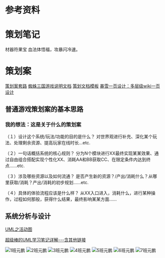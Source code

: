 # 参考资料
# 策划笔记
材器符果宝
血法体悟福，攻暴闪冷速。
# 策划案
[策划案套路](https://www.gameres.com/793318.html)
[蜘蛛三国游戏说明文档](https://wenku.baidu.com/view/c6fc0102a6c30c2259019ee6.html)
[策划文档模板](https://wenku.baidu.com/view/73b365d57d1cfad6195f312b3169a4517723e52e.html)
[暴雪一页设计：多层级wiki一页设计](https://www.bilibili.com/video/BV19J411C7Qr?from=search&seid=3462987448359722362)
## 普通游戏策划案的基本思路
### 我的想法：这是关于什么的策划案
（１）设计这个系统/玩法/功能的目的是什么？
对世界观进行补充、深化某个玩法、处理剩余资源、提高玩家在线时长…etc.

（２）一句话概括系统的核心规则？
分为N个模块进行XX最终实现某某效果、通过自由组合搭配实现个性化XX、消耗AA和BB获取CC、在限定条件内达到终点……etc.

（３）涉及哪些资源以及如何流通？
是否产生新的资源？/产出/消耗什么？从哪里获取/消耗？产出/消耗的初步规划……etc.

（４）具体的体验流程应该是什么样？
从XX入口进入，消耗什么，进行某种操作，过程如何那般，获得什么结果，最终影响某某方面……


## 系统分析与设计
[UML之活动图](https://www.jianshu.com/p/b9fdae942ffe)

[超级棒的UML学习笔记详解---含其他链接](https://www.jianshu.com/p/7f9115bb49e4)

![1班元鹏](_v_images/20200515224719930_1400019498.jpg)
![2班元鹏](_v_images/20200515224750389_973027515.jpg)
![3班元鹏](_v_images/20200515224812095_257474764.jpg)
![4班元鹏](_v_images/20200515224822050_1021255114.jpg)
![5班元鹏](_v_images/20200515224842737_1639812588.jpg)
![6班元鹏](_v_images/20200515224851028_1752202331.jpg)
![7班元鹏](_v_images/20200515224859352_579230788.jpg)

